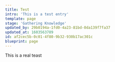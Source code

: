 ```yaml
---
title: Test
intro: 'This is a test entry'
template: page
stage: 'Gathering Knowledge'
updated_by: 29b0194a-1fd0-4a23-81bd-0da139f7fa37
updated_at: 1603563789
id: af2cec5b-0c01-4f80-9b32-930b17ac301c
blueprint: page
---
```

This is a real teast